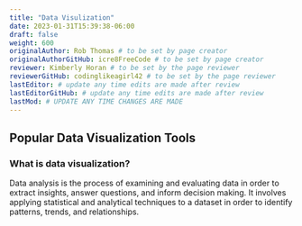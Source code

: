 ```yaml
---
title: "Data Visulization"
date: 2023-01-31T15:39:38-06:00
draft: false
weight: 600
originalAuthor: Rob Thomas # to be set by page creator
originalAuthorGitHub: icre8FreeCode # to be set by page creator
reviewer: Kimberly Horan # to be set by the page reviewer
reviewerGitHub: codinglikeagirl42 # to be set by the page reviewer
lastEditor: # update any time edits are made after review
lastEditorGitHub: # update any time edits are made after review
lastMod: # UPDATE ANY TIME CHANGES ARE MADE
---
```


## Popular Data Visualization Tools

### What is data visualization? 

Data analysis is the process of examining and evaluating data in order to extract insights, answer questions, and inform decision making. It involves applying statistical and analytical techniques to a dataset in order to identify patterns, trends, and relationships.
